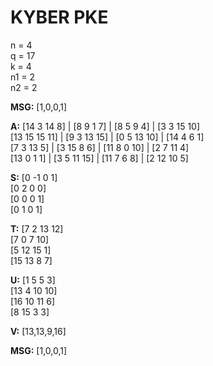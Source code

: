 # KYBER PKE

n = 4\
q = 17\
k = 4\
n1 = 2\
n2 = 2

**MSG:** [1,0,0,1]

**A:** [14 3 14 8]   | [8 9 1 7]   | [8 5 9 4]   | [3 3 15 10]\
       [13 15 15 11] | [9 3 13 15] | [0 5 13 10] | [14 4 6 1]\
       [7 3 13 5]    | [3 15 8 6]  | [11 8 0 10] | [2 7 11 4]\
       [13 0 1 1]    | [3 5 11 15] | [11 7 6 8]  | [2 12 10 5]

**S:** [0 -1 0 1]\
       [0 2 0 0]\
       [0 0 0 1]\
       [0 1 0 1]

**T:** [7 2 13 12]\
       [7 0 7 10]\
       [5 12 15 1]\
       [15 13 8 7]

**U:** [1 5 5 3]\
       [13 4 10 10]\
       [16 10 11 6]\
       [8 15 3 3]

**V:** [13,13,9,16]

**MSG:** [1,0,0,1]
